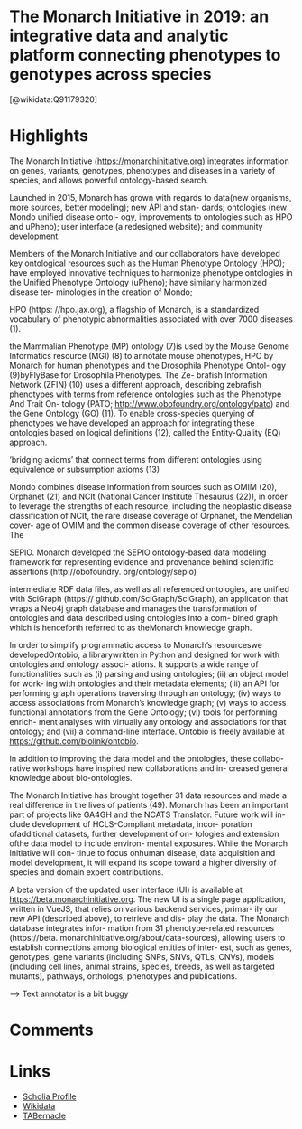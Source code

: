 
The Monarch Initiative in 2019: an integrative data and analytic platform connecting phenotypes to genotypes across species
===========================================================================================================================
  
  [@wikidata:Q91179320]  

# Highlights

The Monarch Initiative (https://monarchinitiative.org) integrates information on genes, variants, genotypes, phenotypes and diseases in a variety of species, and allows powerful ontology-based search.

Launched in 2015, Monarch has grown with regards to data(new organisms, more sources, better modeling); new API and stan- dards; ontologies (new Mondo unified disease ontol- ogy, improvements to ontologies such as HPO and uPheno); user interface (a redesigned website); and community development.

Members of the Monarch Initiative and our collaborators have developed key ontological resources such as the Human Phenotype Ontology (HPO); have employed innovative techniques to harmonize phenotype ontologies in the Unified Phenotype Ontology (uPheno); have similarly harmonized disease ter- minologies in the creation of Mondo;

HPO (https: //hpo.jax.org), a flagship of Monarch, is a standardized vocabulary of phenotypic abnormalities associated with over 7000 diseases (1).

the Mammalian Phenotype (MP) ontology (7)is used by the Mouse Genome Informatics resource (MGI) (8) to annotate mouse phenotypes, HPO by Monarch for human phenotypes and the Drosophila Phenotype Ontol- ogy (9)byFlyBase for Drosophila Phenotypes. The Ze- brafish Information Network (ZFIN) (10) uses a different approach, describing zebrafish phenotypes with terms from reference ontologies such as the Phenotype And Trait On- tology (PATO; http://www.obofoundry.org/ontology/pato) and the Gene Ontology (GO) (11). To enable cross-species querying of phenotypes we have developed an approach for integrating these ontologies based on logical definitions (12), called the Entity-Quality (EQ) approach.

‘bridging axioms’ that connect terms from different ontologies using equivalence or subsumption axioms (13)

Mondo combines disease information from sources such as OMIM (20), Orphanet (21) and NCIt (National Cancer Institute Thesaurus (22)), in order to leverage the strengths of each resource, including the neoplastic disease classification of NCIt, the rare disease coverage of Orphanet, the Mendelian cover- age of OMIM and the common disease coverage of other resources. The

SEPIO. Monarch developed the SEPIO ontology-based data modeling framework for representing evidence and provenance behind scientific assertions (http://obofoundry. org/ontology/sepio)

intermediate RDF data files, as well as all referenced ontologies, are unified with SciGraph (https:// github.com/SciGraph/SciGraph), an application that wraps a Neo4j graph database and manages the transformation of ontologies and data described using ontologies into a com- bined graph which is henceforth referred to as theMonarch knowledge graph.

In order to simplify programmatic access to Monarch’s
resourceswe developedOntobio, a librarywritten in Python and designed for work with ontologies and ontology associ- ations. It supports a wide range of functionalities such as (i) parsing and using ontologies; (ii) an object model for work- ing with ontologies and their metadata elements; (iii) an API for performing graph operations traversing through an ontology; (iv) ways to access associations from Monarch’s knowledge graph; (v) ways to access functional annotations from the Gene Ontology; (vi) tools for performing enrich- ment analyses with virtually any ontology and associations for that ontology; and (vii) a command-line interface. Ontobio is freely available at https://github.com/biolink/ontobio.

In addition to improving the data model and the ontologies, these collabo- rative workshops have inspired new collaborations and in- creased general knowledge about bio-ontologies.


The Monarch Initiative has brought together 31 data resources and made a real difference in the lives of patients (49). Monarch has been an important part of projects like GA4GH and the NCATS Translator. Future work will in- clude development of HCLS-Compliant metadata, incor- poration ofadditional datasets, further development of on- tologies and extension ofthe data model to include environ- mental exposures. While the Monarch Initiative will con- tinue to focus onhuman disease, data acquisition and model development, it will expand its scope toward a higher diversity of species and domain expert contributions.

A beta version of the updated user interface (UI) is available at https://beta.monarchinitiative.org. The new UI is a single page application, written in VueJS, that relies on various backend services, primar- ily our new API (described above), to retrieve and dis- play the data. The Monarch database integrates infor- mation from 31 phenotype-related resources (https://beta. monarchinitiative.org/about/data-sources), allowing users to establish connections among biological entities of inter- est, such as genes, genotypes, gene variants (including SNPs, SNVs, QTLs, CNVs), models (including cell lines, animal strains, species, breeds, as well as targeted mutants), pathways, orthologs, phenotypes and publications.

--> Text annotator is a bit buggy

# Comments

# Links
  
 * [Scholia Profile](https://scholia.toolforge.org/work/Q91179320)  
 * [Wikidata](https://www.wikidata.org/wiki/Q91179320)  
 * [TABernacle](https://tabernacle.toolforge.org/?#/tab/manual/Q91179320/P921%3BP4510)  
